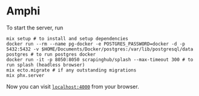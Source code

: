 # Amphi

To start the server, run

```
mix setup # to install and setup dependencies
docker run --rm --name pg-docker -e POSTGRES_PASSWORD=docker -d -p 5432:5432 -v $HOME/Documents/Docker/postgres:/var/lib/postgresql/data postgres # to run postgres docker
docker run -it -p 8050:8050 scrapinghub/splash --max-timeout 300 # to run splash (headless browser)
mix ecto.migrate # if any outstanding migrations
mix phx.server
```

Now you can visit [`localhost:4000`](http://localhost:4000) from your browser.